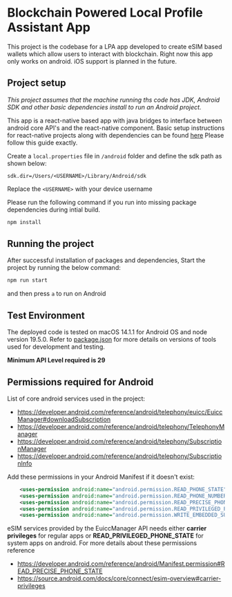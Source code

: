 # Blockchain Powered Local Profile Assistant App

This project is the codebase for a LPA app developed to create eSIM based wallets which allow users to interact with blockchain.
Right now this app only works on android. iOS support is planned in the future.

## Project setup

_This project assumes that the machine running ths code has JDK, Android SDK and other basic dependencies install to run an Android project._

This app is a react-native based app with java bridges to interface between android core API's and the react-native component.
Basic setup instructions for react-native projects along with dependencies can be found [here](https://reactnative.dev/docs/environment-setup?guide=native&platform=android)
Please follow this guide exactly.

Create a `local.properties` file in `/android` folder and define the sdk path as shown below:

```
sdk.dir=/Users/<USERNAME>/Library/Android/sdk
```

Replace the `<USERNAME>` with your device username

Please run the following command if you run into missing package dependencies during intial build.

```sh
npm install
```

## Running the project

After successful installation of packages and dependencies,
Start the project by running the below command:

```sh
npm run start
```

and then press `a` to run on Android

## Test Environment

The deployed code is tested on macOS 14.1.1 for Android OS and node version 19.5.0. Refer to [package.json](https://github.com/Blockchain-Powered-eSIM/LPA/blob/main/package.json) for more details on versions of tools used for development and testing.

**Minimum API Level required is 29**

## Permissions required for Android

List of core android services used in the project:

- https://developer.android.com/reference/android/telephony/euicc/EuiccManager#downloadSubscription
- https://developer.android.com/reference/android/telephony/TelephonyManager
- https://developer.android.com/reference/android/telephony/SubscriptionManager
- https://developer.android.com/reference/android/telephony/SubscriptionInfo

Add these permissions in your Android Manifest if it doesn't exist:

```xml
    <uses-permission android:name="android.permission.READ_PHONE_STATE"/>
    <uses-permission android:name="android.permission.READ_PHONE_NUMBERS"/>
    <uses-permission android:name="android.permission.READ_PRECISE_PHONE_STATE"/>
    <uses-permission android:name="android.permission.READ_PRIVILEGED_PHONE_STATE"/>
    <uses-permission android:name="android.permission.WRITE_EMBEDDED_SUBSCRIPTIONS"/>
```

eSIM services provided by the EuiccManager API needs either **carrier privileges** for regular apps or **READ_PRIVILEGED_PHONE_STATE** for system apps on android.
For more details about these permissions reference

- https://developer.android.com/reference/android/Manifest.permission#READ_PRECISE_PHONE_STATE
- https://source.android.com/docs/core/connect/esim-overview#carrier-privileges
